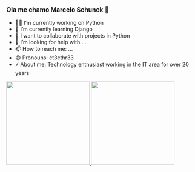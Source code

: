 ### Ola me chamo Marcelo Schunck 👋

- 🧑‍💻 I’m currently working on Python
- 📖 I’m currently learning Django 
- 🫶 I want to collaborate with projects in Python 
- 🤔 I’m looking for help with ...
- 📫 How to reach me: ...
- 😄 Pronouns: ct3cthr33
- ⚡ About me: Technology enthusiast working in the IT area for over 20 years

<div>
    <a href="https://github.com/schunckbr">
    <img height="220em" src="https://github-readme-stats.vercel.app/api?username=schunckbr&show_icons=true&hide=contribs,prs&cache_seconds=86400&theme=vue"/>
    <img height="220em" src="https://github-readme-stats.vercel.app/api/top-langs/?username=schunckbr&layout=compact&langs_count=16&theme=vue"/>
</div>
                                                                                                                                                  
